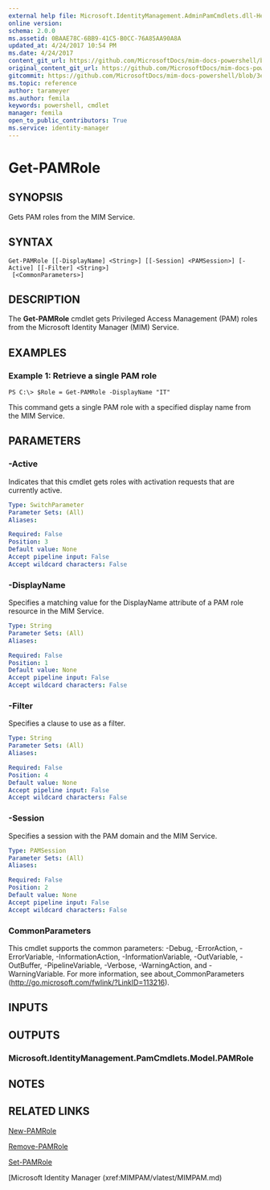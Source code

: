 ```yaml
---
external help file: Microsoft.IdentityManagement.AdminPamCmdlets.dll-Help.xml
online version: 
schema: 2.0.0
ms.assetid: 0BAAE78C-6BB9-41C5-B0CC-76A85AA90A8A
updated_at: 4/24/2017 10:54 PM
ms.date: 4/24/2017
content_git_url: https://github.com/MicrosoftDocs/mim-docs-powershell/blob/live/mim-cmdlets/MIMPAM/vlatest/Get-PAMRole.md
original_content_git_url: https://github.com/MicrosoftDocs/mim-docs-powershell/blob/live/mim-cmdlets/MIMPAM/vlatest/Get-PAMRole.md
gitcommit: https://github.com/MicrosoftDocs/mim-docs-powershell/blob/3e9264276b5141f0a82bd9905d67bb4900c9c2b3/mim-cmdlets/MIMPAM/vlatest/Get-PAMRole.md
ms.topic: reference
author: tarameyer
ms.author: femila
keywords: powershell, cmdlet
manager: femila
open_to_public_contributors: True
ms.service: identity-manager
---
```


# Get-PAMRole

## SYNOPSIS
Gets PAM roles from the MIM Service.

## SYNTAX

```
Get-PAMRole [[-DisplayName] <String>] [[-Session] <PAMSession>] [-Active] [[-Filter] <String>]
 [<CommonParameters>]
```

## DESCRIPTION
The **Get-PAMRole** cmdlet gets Privileged Access Management (PAM) roles from the Microsoft Identity Manager (MIM) Service.

## EXAMPLES

### Example 1: Retrieve a single PAM role
```
PS C:\> $Role = Get-PAMRole -DisplayName "IT"
```

This command gets a single PAM role with a specified display name from the MIM Service.

## PARAMETERS

### -Active
Indicates that this cmdlet gets roles with activation requests that are currently active.

```yaml
Type: SwitchParameter
Parameter Sets: (All)
Aliases: 

Required: False
Position: 3
Default value: None
Accept pipeline input: False
Accept wildcard characters: False
```

### -DisplayName
Specifies a matching value for the DisplayName attribute of a PAM role resource in the MIM Service.

```yaml
Type: String
Parameter Sets: (All)
Aliases: 

Required: False
Position: 1
Default value: None
Accept pipeline input: False
Accept wildcard characters: False
```

### -Filter
Specifies a clause to use as a filter.

```yaml
Type: String
Parameter Sets: (All)
Aliases: 

Required: False
Position: 4
Default value: None
Accept pipeline input: False
Accept wildcard characters: False
```

### -Session
Specifies a session with the PAM domain and the MIM Service.

```yaml
Type: PAMSession
Parameter Sets: (All)
Aliases: 

Required: False
Position: 2
Default value: None
Accept pipeline input: False
Accept wildcard characters: False
```

### CommonParameters
This cmdlet supports the common parameters: -Debug, -ErrorAction, -ErrorVariable, -InformationAction, -InformationVariable, -OutVariable, -OutBuffer, -PipelineVariable, -Verbose, -WarningAction, and -WarningVariable. For more information, see about_CommonParameters (http://go.microsoft.com/fwlink/?LinkID=113216).

## INPUTS

## OUTPUTS

### Microsoft.IdentityManagement.PamCmdlets.Model.PAMRole

## NOTES

## RELATED LINKS

[New-PAMRole](xref:MIMPAM/vlatest/New-PAMRole.md)

[Remove-PAMRole](xref:MIMPAM/vlatest/Remove-PAMRole.md)

[Set-PAMRole](xref:MIMPAM/vlatest/Set-PAMRole.md)

[Microsoft Identity Manager (xref:MIMPAM/vlatest/MIMPAM.md)
